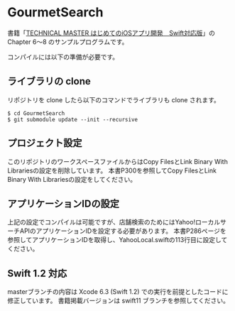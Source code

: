 # GourmetSearch
書籍「[TECHNICAL MASTER はじめてのiOSアプリ開発　Swift対応版](http://www.amazon.co.jp/dp/4798043656)」の Chapter 6〜8 のサンプルプログラムです。

コンパイルには以下の準備が必要です。

## ライブラリの clone

リポジトリを clone したら以下のコマンドでライブラリも clone されます。

```
$ cd GourmetSearch
$ git submodule update --init --recursive
```

## プロジェクト設定

このリポジトリのワークスペースファイルからはCopy FilesとLink Binary With Librariesの設定を削除しています。
本書P300を参照してCopy FilesとLink Binary With Librariesの設定をしてください。

## アプリケーションIDの設定

上記の設定でコンパイルは可能ですが、店舗検索のためにはYahoo!ローカルサーチAPIのアプリケーションIDを設定する必要があります。
本書P286ページを参照してアプリケーションIDを取得し、YahooLocal.swiftの113行目に設定してください。

## Swift 1.2 対応

masterブランチの内容は Xcode 6.3 (Swift 1.2) での実行を前提としたコードに修正しています。 書籍掲載バージョンは swift11 ブランチを参照してください。


